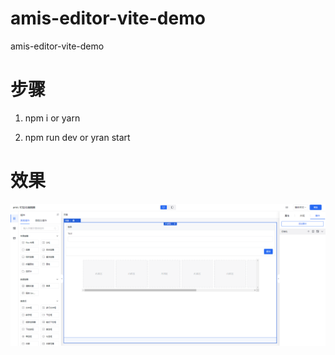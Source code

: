 # amis-editor-vite-demo
amis-editor-vite-demo

# 步骤

1. npm i  or  yarn 

2. npm run dev  or  yran start

# 效果

![main](./__doc/main.png)
